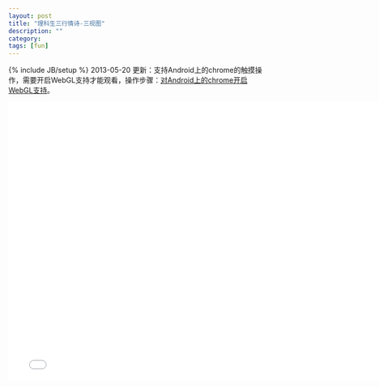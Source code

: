 ```yaml
---
layout: post
title: "理科生三行情诗-三视图"
description: ""
category:
tags: [fun]
---
```

{% include JB/setup %}
2013-05-20 更新：支持Android上的chrome的触摸操作，需要开启WebGL支持才能观看，操作步骤：[对Android上的chrome开启WebGL支持](http://zlong.org/tutorial/2013/05/20/enable-webgl-support-in-lastest-chrome-for-android/)。
<iframe src="/demo/three-view" width="770" height="550" scrolling="no" frameborder="0" webkitallowfullscreen="1" mozallowfullscreen="1" allowfullscreen="1"> </iframe>
